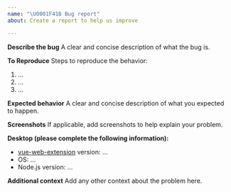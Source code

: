```yaml
---
name: "\U0001F41B Bug report"
about: Create a report to help us improve

---
```


**Describe the bug**
A clear and concise description of what the bug is.

**To Reproduce**
Steps to reproduce the behavior:
1. ...
2. ...
3. ...

**Expected behavior**
A clear and concise description of what you expected to happen.

**Screenshots**
If applicable, add screenshots to help explain your problem.

**Desktop (please complete the following information):**
- [vue-web-extension](https://github.com/Kocal/vue-web-extension) version: ...
 - OS: ...
 - Node.js version: ...

**Additional context**
Add any other context about the problem here.
